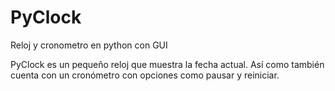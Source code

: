 # PyClock
Reloj y cronometro en python con GUI

PyClock es un pequeño reloj que muestra la fecha actual. Así como también cuenta con un cronómetro con opciones como pausar y reiniciar. 
